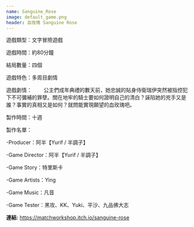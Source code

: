 ```yaml
---
name: Sanguine_Rose
image: default_game.png
header: 血玫瑰 Sanguine Rose
---
```


遊戲類型：文字冒險遊戲 

遊戲時間：約80分鐘

結局數量：四個 

遊戲特色：多周目劇情

遊戲劇情：
　　公主們成年典禮的數天前，她忠誠的貼身侍衛瑞伊突然被指控犯下不可彌補的罪孽。關在地牢的騎士要如何證明自己的清白？誣陷她的兇手又是誰？事實的真相又是如何？就問能實現願望的血玫瑰吧。

製作時間：十週 

製作名單： 

-Producer：阿半【Yurif / 半調子】

-Game Director：阿半【Yurif / 半調子】

-Game Story：特里斯卡

-Game Artists：Ying 

-Game Music：凡音

-Game Tester：黑攻、KK、Yuki、平沙、九品佛大志

**連結:** https://matchworkshop.itch.io/sanguine-rose
